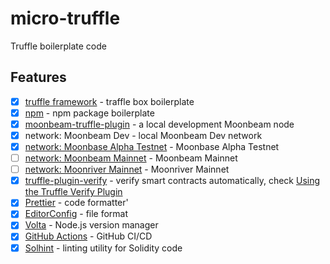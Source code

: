 # micro-truffle

Truffle boilerplate code

## Features

- [x] [truffle framework](https://trufflesuite.com/) - traffle box boilerplate
- [x] [npm](https://npmjs.com/) - npm package boilerplate
- [x] [moonbeam-truffle-plugin](https://github.com/PureStake/moonbeam-truffle-plugin) - a local development Moonbeam node
- [x] network: Moonbeam Dev - local Moonbeam Dev network
- [x] [network: Moonbase Alpha Testnet](https://moonbase.moonscan.io/) - Moonbase Alpha Testnet
- [ ] [network: Moonbeam Mainnet](https://moonbeam.moonscan.io/) - Moonbeam Mainnet
- [ ] [network: Moonriver Mainnet](https://moonriver.moonscan.io/) - Moonriver Mainnet
- [x] [truffle-plugin-verify](https://github.com/rkalis/truffle-plugin-verify) - verify smart contracts automatically, check [Using the Truffle Verify Plugin](https://docs.moonbeam.network/builders/build/eth-api/verify-contracts/etherscan-plugins/#using-the-truffle-verify-plugin)
- [x] [Prettier](https://prettier.io/) - code formatter'
- [x] [EditorConfig](https://editorconfig.org/) - file format
- [x] [Volta](https://volta.sh/) - Node.js version manager
- [x] [GitHub Actions](https://github.com/features/actions) - GitHub CI/CD
- [x] [Solhint](https://github.com/protofire/solhint) - linting utility for Solidity code
